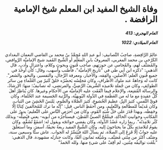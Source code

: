 <h1 dir="rtl">وفاة الشيخ المفيد ابن المعلم شيخ الإمامية الرافضة .</h1>

<h5 dir="rtl">العام الهجري:  413

العام الميلادي: 1022

</h5>

<p dir="rtl">عالمُ الرَّافِضةِ، صاحِبُ التَّصانيفِ: أبو عبدِ اللهِ مُحمَّدُ بنُ محمد بن القاضي النعمان البغدادي الكَرْخي بن محمد المغربي، المعروفُ بابنِ المعَلِّم أو الشَّيخ المُفيد شيخ الإماميَّة الرَّوافض، والمُصَنِّف لهم، والمُحامي عن حوزتِهم، صاحِب فُنونٍ وبحوثٍ وكلام، واعتزالٍ وأدبٍ. قال الذهبي: "ذكَرَه ابن أبي طي في "تاريخ الإماميَّة"، فأطنب وأسهب، وقال: كان أوحَدَ في جميعِ فُنونِ العلم: الأصلينِ، والفِقه، والأخبار، ومعرفة الرِّجال، والتفسير، والنحو، والشعر". كانت له وَجاهةٌ عند ملوك الأطرافِ، وكان مَجلِسُه يَحضُرُه خَلقٌ كَثيرٌ مِن العُلَماءِ مِن سائر الطوائِفِ، وكان من جُملةِ تلاميذِه الشَّريفُ الرَّضِيُّ، والمرتضى، له تصانيفُ؛ منها: الإرشادُ، والرسالة المُقنِعة، والإعلام فيما اتَّفَقَت عليه الإماميَّة من الأحكامِ وغيرها. كان يُناظِرُ أهلَ كُلِّ عقيدةٍ مع ما له من العَظَمةِ في الدَّولة البُويهيَّة، والرُّتبة الجَسيمة عند الخُلَفاء، وكان قويَّ النَّفسِ، كثيرَ البِرِّ، عظيمَ الخُشوعِ، كثيرَ الصَّلاة والصَّوم، يَلبَسُ الخَشِنَ من الثياب، وكان مُديًما للمطالعةِ والتَّعليمِ، ومن أحفَظِ الناس. قيل: "إنَّه ما ترك للمُخالفينَ كِتابًا إلَّا وحَفِظَه، وبهذا قَدَرَ على حَلِّ شُبَهِ القَومِ، وكان مِن أحرَصِ النَّاسِ على التَّعليم؛ يدورُ على المَكاتبِ وحوانيتِ الحاكَةِ، فيتلَمَّحُ الصبيَّ الفَطِنَ، فيستأجرُه من أبويه- يعني فيُضِلُّه- وبذلك كَثُر تلامِذتُه". ربما زاره عَضُدُ الدَّولة، وكان يقضي حوائجَه ويقول له: اشفَعْ تُشَفَّع، وكان يقومُ لتلامذتِه بكُلِّ ما يحتاجونَ إليه. وكان الشَّيخُ المفيد ربعةً نحيفًا، أسمرَ، وما استغلَقَ عليه جوابٌ إلَّا فَزِعَ إلى الصلاة، ثم يسألُ اللهَ فيُيَسِّرُ له الجواب. عاش ستًّا وسبعين سنة، وصَنَّف أكثَرَ من مِئَتي مُصَنَّف، وشَيَّعَه ثمانون ألفًا، وكانت جنازتُه مشهودة. قال الذهبي: "بلَغَت تواليفُه مِئَتين، لم أقِفْ على شيءٍ منها، ولله الحَمدُ"</p></br>

